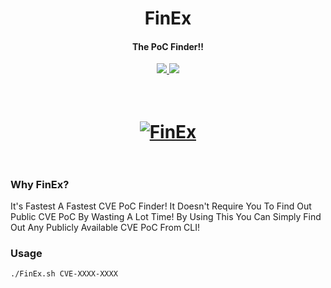 <h1 align="center">
    FinEx
  <br>
</h1>
<h4 align="center">The PoC Finder!!</h4>
    <p align="center">
  <a href="https://github.com/0xrobiul/FinEx">
    <img src="https://img.shields.io/static/v1?label=Project&message=FinEx&color=green">
  </a>
  <a href="https://twitter.com/0xrobiul">
      <img src="https://img.shields.io/twitter/follow/0xrobiul?style=social">
  </a>
</p>
<h1 align="center">
  <br>
  <a href="https://github.com/0xrobiul/FinEx"><img src="https://i.imgur.com/42tSanS.png" alt="FinEx"></a>
  <br>
  <br>
</h1>

### Why FinEx?

It's Fastest A Fastest CVE PoC Finder!
It Doesn't Require You To Find Out Public CVE PoC By Wasting A Lot Time!
By Using This You Can Simply Find Out Any Publicly Available CVE PoC From CLI!

### Usage
```sh
./FinEx.sh CVE-XXXX-XXXX
```

